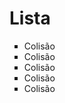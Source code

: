 <h1>Lista</h1>

<ul style="list-style: square;">
  <li>Colisão</li>
  <li>Colisão</li>
  <li>Colisão</li>
  <li>Colisão</li>
  <li>Colisão</li>
</ul>
